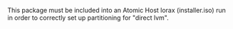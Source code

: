 This package must be included into an Atomic Host lorax
(installer.iso) run in order to correctly set up partitioning for
"direct lvm".
